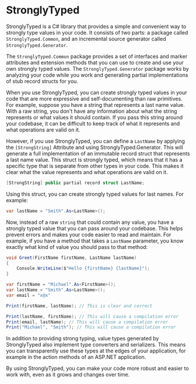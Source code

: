 # StronglyTyped
StronglyTyped is a C# library that provides a simple and convenient way to strongly type values in your code. It consists of two parts: a package called `StronglyTyped.Common`, and an incremental source generator called `StronglyTyped.Generator`.

The `StronglyTyped.Common` package provides a set of interfaces and marker attributes and extension methods that you can use to create and use your own strongly typed values. The `StronglyTyped.Generator` package works by analyzing your code while you work and generating partial implementations of stub record structs for you.

When you use StronglyTyped, you can create strongly typed values in your code that are more expressive and self-documenting than raw primitives. For example, suppose you have a string that represents a last name value. With a raw string, you don't have any information about what the string represents or what values it should contain. If you pass this string around your codebase, it can be difficult to keep track of what it represents and what operations are valid on it.

However, if you use StronglyTyped, you can define a `LastName` by applying the `[StrongString]` Attribute and using StronglyTyped.Generator. This will generate a full implementation of an immutable record struct that represents a last name value. This struct is strongly typed, which means that it has a specific type that is separate from other types in your code. This makes it clear what the value represents and what operations are valid on it.

```csharp
[StrongString] public partial record struct LastName;
```
Using this struct, you can create strongly typed values for last names. For example:

```csharp
var lastName = "Smith".As<LastName>();
```
Now, instead of a raw `string` that could contain any value, you have a strongly typed value that you can pass around your codebase. This helps prevent errors and makes your code easier to read and maintain. For example, if you have a method that takes a `LastName` parameter, you know exactly what kind of value you should pass to that method:

``` csharp
void Greet(FirstName firstName, LastName lastName)
{
    Console.WriteLine($"Hello {firstName} {lastName}");
}

var firstName = "Michael".As<FirstName>();
var lastName = "Smith".As<LastName>();
var email = "x@x"

Print(firstName, lastName); // This is clear and correct

Print(lastName, firstName); // This will cause a compilation error
Print(email, lastName); // This will cause a compilation error
Print("Michael", "Smith"); // This will cause a compilation error
```



In addition to providing strong typing, value types generated by StronglyTyped also implement type converters and serializers. This means you can transparently use these types at the edges of your application, for example in the action methods of an ASP.NET application.

By using StronglyTyped, you can make your code more robust and easier to work with, even as it grows and changes over time.
